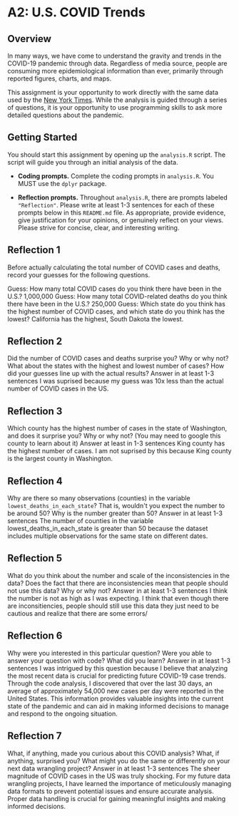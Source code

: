 # A2: U.S. COVID Trends

## Overview
In many ways, we have come to understand the gravity and trends in the COVID-19 pandemic through data. Regardless of media source, people are consuming more epidemiological information than ever, primarily through reported figures, charts, and maps.

This assignment is your opportunity to work directly with the same data used by the [New York Times](https://github.com/nytimes/covid-19-data/). While the analysis is guided through a series of questions, it is your opportunity to use programming skills to ask more detailed questions about the pandemic.

## Getting Started
You should start this assignment by opening up the `analysis.R` script. The script will guide you through an initial analysis of the data.

* **Coding prompts.** Complete the coding prompts in `analysis.R`. You MUST use the `dplyr` package.

* **Reflection prompts.** Throughout `analysis.R`, there are prompts labeled `"Reflection"`. Please write at least 1-3 sentences for each of these prompts below in this `README.md` file. As appropriate, provide evidence, give justification for your opinions, or genuinely reflect on your views. Please strive for concise, clear, and interesting writing.

## Reflection 1
Before actually calculating the total number of COVID cases and deaths, record your guesses for the following questions.

Guess: How many total COVID cases do you think there have been in the U.S.?
1,000,000
Guess: How many total COVID-related deaths do you think there have been in the U.S.?
250,000
Guess: Which state do you think has the highest number of COVID cases, and which state do you think has the lowest?
California has the highest, South Dakota the lowest.
## Reflection 2
Did the number of COVID cases and deaths surprise you? Why or why not? What about the states with the highest and lowest number of cases? How did your guesses line up with the actual results? Answer in at least 1-3 sentences
I was suprised because my guess was 10x less than the actual number of COVID cases in the US.
## Reflection 3
Which county has the highest number of cases in the state of Washington, and does it surprise you? Why or why not? (You may need to google this county to learn about it) Answer at least in 1-3 sentences
King county has the highest number of cases. I am not suprised by this because King county is the largest county in Washington.

## Reflection 4
Why are there so many observations (counties) in the variable `lowest_deaths_in_each_state`? That is, wouldn't you expect the number to be around 50? Why is the number greater than 50? Answer in at least 1-3 sentences
The number of counties in the variable lowest_deaths_in_each_state is greater than 50 because the dataset includes multiple observations for the same state on different dates.

## Reflection 5
What do you think about the number and scale of the inconsistencies in the data? Does the fact that there are inconsistencies mean that people should not use this data? Why or why not? Answer in at least 1-3 sentences
I think the number is not as high as I was expecting. I think that even though there are inconsitiencies, people should still use this data they just need to be cautious and realize that there are some errors/

## Reflection 6
Why were you interested in this particular question? Were you able to answer your question with code? What did you learn? Answer in at least 1-3 sentences
I was intrigued by this question because I believe that analyzing the most recent data is crucial for predicting future COVID-19 case trends. Through the code analysis, I discovered that over the last 30 days, an average of approximately 54,000 new cases per day were reported in the United States. This information provides valuable insights into the current state of the pandemic and can aid in making informed decisions to manage and respond to the ongoing situation.

## Reflection 7
What, if anything, made you curious about this COVID analysis? What, if anything, surprised you? What might you do the same or differently on your next data wrangling project? Answer in at least 1-3 sentences
The sheer magnitude of COVID cases in the US was truly shocking. For my future data wrangling projects, I have learned the importance of meticulously managing data formats to prevent potential issues and ensure accurate analysis. Proper data handling is crucial for gaining meaningful insights and making informed decisions.